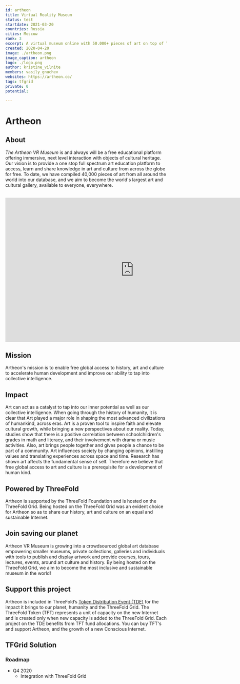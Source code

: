 ```yaml
---
id: artheon
title: Virtual Reality Museum
status: test
startdate: 2021-03-20
countries: Russia
cities: Moscow
rank: 3
excerpt: A virtual museum online with 50.000+ pieces of art on top of TFGrid.
created: 2020-04-20
image: ./artheon.png
image_caption: artheon
logo: ./logo.png
author: kristine_vilnite
members: vasily_gnuchev
websites: https://artheon.co/
tags: tfgrid
private: 0
potential:

---
```


# Artheon

## About

*The Artheon VR Museum* is and always will be a free educational platform offering immersive, next level interaction with objects of cultural heritage. Our vision is to provide a one stop full spectrum art education platform to access, learn and share knowledge in art and culture from across the globe for free. To date, we have compiled 40,000 pieces of art from all around the world into our database, and we aim to become the world's largest art and cultural gallery, available to everyone, everywhere. 

<BR>

<iframe src="https://player.vimeo.com/video/412681114" width="800" height="450" frameborder="0" allow="autoplay; fullscreen" allowfullscreen></iframe>

<BR>

## Mission

Artheon's mission is to enable free global access to history, art and culture to accelerate human development and improve our ability to tap into collective intelligence.

## Impact

Art can act as a catalyst to tap into our inner potential as well as our collective intelligence. When going through the history of humanity, it is clear that Art played a major role in shaping the most advanced civilizations of humankind, across eras. Art is a proven tool to inspire faith and elevate cultural growth, while bringing a new perspectives about our reality. Today, studies show that there is a positive correlation between schoolchildren's grades in math and literacy, and their involvement with drama or music activities. Also, art brings people together and gives people a chance to be part of a community. Art influences society by changing opinions, instilling values and translating experiences across space and time. Research has shown art affects the fundamental sense of self. Therefore we believe that free global access to art and culture is a prerequisite for a development of human kind.

## Powered by ThreeFold

Artheon is supported by the ThreeFold Foundation and is hosted on the ThreeFold Grid. Being hosted on the ThreeFold Grid was an evident choice for Artheon so as to share our history, art and culture on an equal and sustainable Internet.

 ## Join saving our planet
 
Artheon VR Museum is growing into a crowdsourced global art database empowering smaller museums, private collections, galleries and individuals with tools to publish and display artwork and provide courses, tours, lectures, events, around art culture and history. By being hosted on the ThreeFold Grid, we aim to become the most inclusive and sustainable museum in the world!

## Support this project

Artheon is included in ThreeFold’s [Token Distribution Event (TDE)](https://wiki.threefold.io/#/tdeoverview)</a> for the impact it brings to our planet, humanity and the ThreeFold Grid.
The ThreeFold Token (TFT) represents a unit of capacity on the new Internet and is created only when new capacity is added to the ThreeFold Grid.
Each project on the TDE benefits from TFT fund allocations. You can buy TFT's and support Artheon, and the growth of a new Conscious Internet.

## TFGrid Solution

### Roadmap

- Q4 2020
  - Integration with ThreeFold Grid
